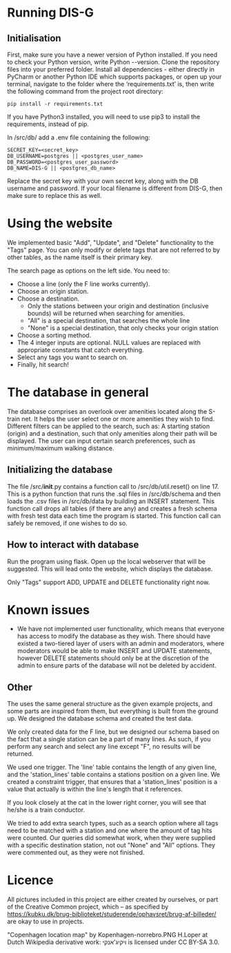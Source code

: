  #  Running DIS-G 

## Initialisation 

First, make sure you have a newer version of Python installed. If you need to check your Python version, write Python --version.
Clone the repository files into your preferred folder. Install all dependencies - either directly in PyCharm or another Python 
IDE which supports packages, or open up your terminal, navigate to the folder where the ‘requirements.txt’ is, then write 
the following command from the project root directory: 

	pip install -r requirements.txt 

If you have Python3 installed, you will need to use pip3 to install the requirements, instead of pip.

In /src/db/ add a .env file containing the following: 

    SECRET_KEY=<secret_key> 
    DB_USERNAME=postgres || <postgres_user_name>
    DB_PASSWORD=<postgres_user_password>
    DB_NAME=DIS-G || <postgres_db_name>

Replace the secret key with your own secret key, along with the DB username and password. If your local filename is different 
from DIS-G, then make sure to replace this as well. 


# Using the website

We implemented basic "Add", "Update", and "Delete" functionality to the "Tags" page.
You can only modify or delete tags that are not referred to by other tables, as the name itself is their primary key.

The search page as options on the left side. You need to:
- Choose a line (only the F line works currently).
- Choose an origin station.
- Choose a destination.
  - Only the stations between your origin and destination (inclusive bounds) will be returned when searching for amenities.
  - "All" is a special destination, that searches the whole line
  - "None" is a special destination, that only checks your origin station
- Choose a sorting method.
- The 4 integer inputs are optional. NULL values are replaced with appropriate constants that catch everything.
- Select any tags you want to search on.
- Finally, hit search!


# The database in general		

The database comprises an overlook over amenities located along the S-train net. It helps the user select one or more amenities 
they wish to find. Different filters can be applied to the search, such as: A starting station (origin) and a destination, such that only amenities along their path will be displayed. 
The user can input certain search preferences, such as minimum/maximum walking distance. 


## Initializing the database

The file /src/__init__.py contains a function call to /src/db/util.reset() on line 17. This is a python function that runs the .sql files in /src/db/schema and then loads the .csv files in /src/db/data by building an INSERT statement.
This function call drops all tables (if there are any) and creates a fresh schema with fresh test data each time the program is started.
This function call can safely be removed, if one wishes to do so.


## How to interact with database 

Run the program using flask. Open up the local webserver that will be suggested. This will lead onto the website, which 
displays the database.

Only "Tags" support ADD, UPDATE and DELETE functionality right now.


# Known issues 

-	We have not implemented user functionality, which means that everyone has access to modify the database as they wish. There should have existed a two-tiered layer of users with an 
admin and moderators, where moderators would be able to make INSERT and UPDATE statements, however DELETE statements should 
only be at the discretion of the admin to ensure parts of the database will not be deleted by accident.

## Other

The uses the same general structure as the given example projects, and some parts are inspired from them, but everything is built from the ground up.
We designed the database schema and created the test data.

We only created data for the F line, but we designed our schema based on the fact that a single station can be a part of many lines.
As such, if you perform any search and select any line except "F", no results will be returned.

We used one trigger. The 'line' table contains the length of any given line, and the 'station_lines' table contains a stations position on a given line.
We created a constraint trigger, that ensures that a 'station_lines' position is a value that actually is within the line's length that it references.

If you look closely at the cat in the lower right corner, you will see that he/she is a train conductor.

We tried to add extra search types, such as a search option where all tags need to be matched with a station and one where the amount of tag hits were counted.
Our queries did somewhat work, when they were supplied with a specific destination station, not out "None" and "All" options.
They were commented out, as they were not finished.


# Licence 



All pictures included in this project are either created by ourselves, or part of the Creative Common project, which – as 
specified by https://kubku.dk/brug-biblioteket/studerende/ophavsret/brug-af-billeder/ are okay to use in projects. 

"Copenhagen location map" by Kopenhagen-norrebro.PNG H.Loper at Dutch Wikipedia derivative work: ויקיג'אנקי is licensed under 
CC BY-SA 3.0.